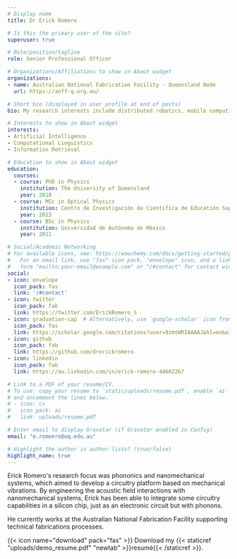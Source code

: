 ```yaml
---
# Display name
title: Dr Erick Romero

# Is this the primary user of the site?
superuser: true

# Role/position/tagline
role: Senior Professional Officer

# Organizations/Affiliations to show in About widget
organizations:
- name: Australian National Fabrication Facility - Queensland Node
  url: https://anff-q.org.au/

# Short bio (displayed in user profile at end of posts)
bio: My research interests include distributed robotics, mobile computing and programmable matter.

# Interests to show in About widget
interests:
- Artificial Intelligence
- Computational Linguistics
- Information Retrieval

# Education to show in About widget
education:
  courses:
  - course: PhD in Physics
    institution: The University of Queensland
    year: 2018
  - course: MSc in Optical Physics
    institution: Centro de Investigación de Cientifica de Educatión Superior de Ensenada
    year: 2013
  - course: BSc in Physics
    institution: Universidad de Autónoma de México
    year: 2011

# Social/Academic Networking
# For available icons, see: https://wowchemy.com/docs/getting-started/page-builder/#icons
#   For an email link, use "fas" icon pack, "envelope" icon, and a link in the
#   form "mailto:your-email@example.com" or "/#contact" for contact widget.
social:
- icon: envelope
  icon_pack: fas
  link: '/#contact'
- icon: twitter
  icon_pack: fab
  link: https://twitter.com/ErickRomero_S
- icon: graduation-cap  # Alternatively, use `google-scholar` icon from `ai` icon pack
  icon_pack: fas
  link: https://scholar.google.com/citations?user=9zmtWRIAAAAJ&hl=en&oi=sra
- icon: github
  icon_pack: fab
  link: https://github.com/drerickromero
- icon: linkedin
  icon_pack: fab
  link: https://au.linkedin.com/in/erick-romero-446022b7

# Link to a PDF of your resume/CV.
# To use: copy your resume to `static/uploads/resume.pdf`, enable `ai` icons in `params.toml`, 
# and uncomment the lines below.
# - icon: cv
#   icon_pack: ai
#   link: uploads/resume.pdf

# Enter email to display Gravatar (if Gravatar enabled in Config)
email: "e.romoero@uq.edu.au"

# Highlight the author in author lists? (true/false)
highlight_name: true
---
```


Erick Romero's research focus was phononics and nanomechanical systems, which aimed to develop a circuitry platform based on mechanical vibrations. By engineering the acoustic field interactions with nanomechanical systems, Erick has been able to integrate some circuitry capabilities in a silicon chip, just as an electronic circuit but with phonons.

He currently works at the Australian National Fabrication Facility supporting technical fabrications processes. 

{{< icon name="download" pack="fas" >}} Download my {{< staticref "uploads/demo_resume.pdf" "newtab" >}}resumé{{< /staticref >}}.
